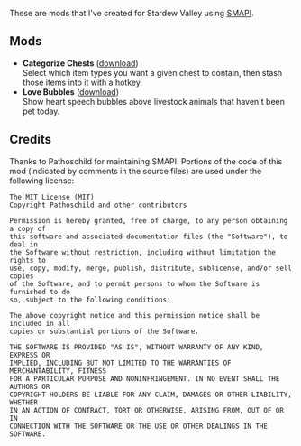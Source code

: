 These are mods that I've created for Stardew Valley using [SMAPI](https://github.com/Pathoschild/SMAPI).

## Mods

* **Categorize Chests** ([download](http://www.nexusmods.com/stardewvalley/mods/1300/?))  
  Select which item types you want a given chest to contain, then stash those items into it with a hotkey.
* **Love Bubbles** ([download](http://www.nexusmods.com/stardewvalley/mods/1318/?))  
  Show heart speech bubbles above livestock animals that haven't been pet today.

## Credits

Thanks to Pathoschild for maintaining SMAPI. Portions of the code of this mod (indicated by comments in the source files) are used under the following license:

```
The MIT License (MIT)
Copyright Pathoschild and other contributors

Permission is hereby granted, free of charge, to any person obtaining a copy of
this software and associated documentation files (the "Software"), to deal in
the Software without restriction, including without limitation the rights to
use, copy, modify, merge, publish, distribute, sublicense, and/or sell copies
of the Software, and to permit persons to whom the Software is furnished to do
so, subject to the following conditions:

The above copyright notice and this permission notice shall be included in all
copies or substantial portions of the Software.

THE SOFTWARE IS PROVIDED "AS IS", WITHOUT WARRANTY OF ANY KIND, EXPRESS OR
IMPLIED, INCLUDING BUT NOT LIMITED TO THE WARRANTIES OF MERCHANTABILITY, FITNESS
FOR A PARTICULAR PURPOSE AND NONINFRINGEMENT. IN NO EVENT SHALL THE AUTHORS OR
COPYRIGHT HOLDERS BE LIABLE FOR ANY CLAIM, DAMAGES OR OTHER LIABILITY, WHETHER
IN AN ACTION OF CONTRACT, TORT OR OTHERWISE, ARISING FROM, OUT OF OR IN
CONNECTION WITH THE SOFTWARE OR THE USE OR OTHER DEALINGS IN THE SOFTWARE.
```
